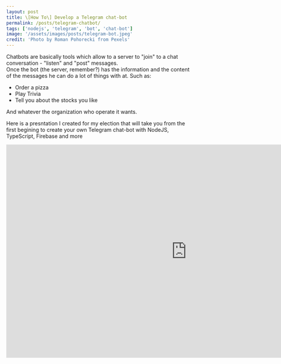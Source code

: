 ```yaml
---
layout: post
title: \[How To\] Develop a Telegram chat-bot
permalink: /posts/telegram-chatbot/
tags: ['nodejs', 'telegram', 'bot', 'chat-bot']
image: '/assets/images/posts/telegram-bot.jpeg'
credit: 'Photo by Roman Pohorecki from Pexels'
---
```


Chatbots are basically tools which allow to a server to "join" to a chat conversation - "listen" and "post" messages.<br />
Once the bot (the server, remember?) has the information and the content of the messages he can do a lot of things with at. Such as:

- Order a pizza
- Play Trivia
- Tell you about the stocks you like

<!--more-->

And whatever the organization who operate it wants.

Here is a presntation I created for my election that will take you from the first begining to create your own Telegram chat-bot with NodeJS, TypeScript, Firebase and more

<iframe src="https://docs.google.com/presentation/d/e/2PACX-1vSThbK-mPJQqYqYerjVUHS8LCe4-IGMIscij_Sa7Cw2lMyEiP88Hte6WdTuUrb3F7hea1Ty4kKAN1LM/embed?start=false&loop=false&delayms=3000" frameborder="0" width="960" height="569" allowfullscreen="true" mozallowfullscreen="true" webkitallowfullscreen="true"></iframe>